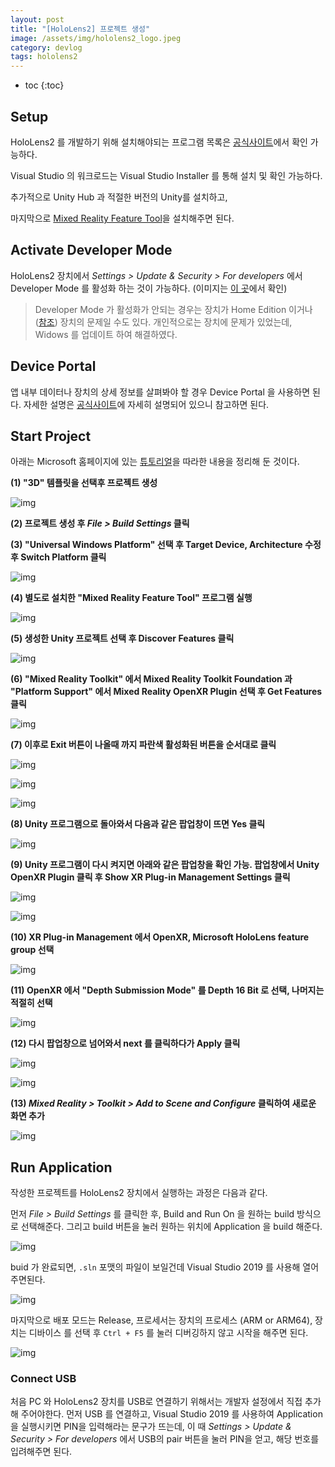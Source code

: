 ```yaml
---
layout: post
title: "[HoloLens2] 프로젝트 생성"
image: /assets/img/hololens2_logo.jpeg
category: devlog
tags: hololens2
---
```


* toc
{:toc}


## Setup

HoloLens2 를 개발하기 위해 설치해야되는 프로그램 목록은 [공식사이트](https://docs.microsoft.com/ko-kr/windows/mixed-reality/develop/install-the-tools)에서 확인 가능하다.

Visual Studio 의 워크로드는 Visual Studio Installer 를 통해 설치 및 확인 가능하다.

추가적으로 Unity Hub 과 적절한 버전의 Unity를 설치하고,

마지막으로 [Mixed Reality Feature Tool](https://docs.microsoft.com/ko-kr/windows/mixed-reality/develop/unity/welcome-to-mr-feature-tool)을 설치해주면 된다.

## Activate Developer Mode

HoloLens2 장치에서 *Settings > Update & Security > For developers* 에서 Developer Mode 를 활성화 하는 것이 가능하다. (이미지는 [이 곳](https://docs.microsoft.com/en-us/windows/mixed-reality/develop/advanced-concepts/using-the-windows-device-portal)에서 확인)

> Developer Mode 가 활성화가 안되는 경우는 장치가 Home Edition 이거나 ([참조](https://docs.microsoft.com/en-us/windows/mixed-reality/develop/advanced-concepts/using-the-windows-device-portal)) 장치의 문제일 수도 있다. 개인적으로는 장치에 문제가 있었는데, Widows 를 업데이트 하여 해결하였다.

## Device Portal

앱 내부 데이터나 장치의 상세 정보를 살펴봐야 할 경우 Device Portal 을 사용하면 된다. 자세한 설명은 [공식사이트](https://docs.microsoft.com/ko-kr/windows/mixed-reality/develop/advanced-concepts/using-the-windows-device-portal)에 자세히 설명되어 있으니 참고하면 된다.

## Start Project

아래는 Microsoft 홈페이지에 있는 [튜토리얼](https://docs.microsoft.com/ko-kr/learn/paths/beginner-hololens-2-tutorials/)을 따라한 내용을 정리해 둔 것이다.

**(1) "3D" 템플릿을 선택후 프로젝트 생성**

![img](/assets/img/Hololens2_start_project/01.png)

**(2) 프로젝트 생성 후 *File > Build Settings* 클릭**

**(3) "Universal Windows Platform" 선택 후 Target Device, Architecture 수정 후 Switch Platform 클릭**

![img](/assets/img/Hololens2_start_project/02.png)

**(4) 별도로 설치한 "Mixed Reality Feature Tool" 프로그램 실행**

![img](/assets/img/Hololens2_start_project/03.png)

**(5) 생성한 Unity 프로젝트 선택 후 Discover Features 클릭**

![img](/assets/img/Hololens2_start_project/04.png)

**(6) "Mixed Reality Toolkit" 에서 Mixed Reality Toolkit Foundation 과 "Platform Support" 에서 Mixed Reality OpenXR Plugin 선택 후 Get Features 클릭**

![img](/assets/img/Hololens2_start_project/05.png)

**(7) 이후로 Exit 버튼이 나올때 까지 파란색 활성화된 버튼을 순서대로 클릭**

![img](/assets/img/Hololens2_start_project/06.png)

![img](/assets/img/Hololens2_start_project/07.png)

![img](/assets/img/Hololens2_start_project/08.png)

**(8) Unity 프로그램으로 돌아와서 다음과 같은 팝업창이 뜨면 Yes 클릭**

![img](/assets/img/Hololens2_start_project/09.png)

**(9) Unity 프로그램이 다시 켜지면 아래와 같은 팝업창을 확인 가능. 팝업창에서 Unity OpenXR Plugin 클릭 후 Show XR Plug-in Management Settings 클릭**

![img](/assets/img/Hololens2_start_project/10.png)

![img](/assets/img/Hololens2_start_project/11.png)

**(10) XR Plug-in Management 에서 OpenXR, Microsoft HoloLens feature group 선택**

![img](/assets/img/Hololens2_start_project/12.png)

**(11) OpenXR 에서 "Depth Submission Mode" 를 Depth 16 Bit 로 선택, 나머지는 적절히 선택**

![img](/assets/img/Hololens2_start_project/13.png)

**(12) 다시 팝업창으로 넘어와서 next 를 클릭하다가 Apply 클릭**

![img](/assets/img/Hololens2_start_project/14.png)

![img](/assets/img/Hololens2_start_project/15.png)

**(13) *Mixed Reality > Toolkit > Add to Scene and Configure* 클릭하여 새로운 화면 추가**

![img](/assets/img/Hololens2_start_project/16.png)

## Run Application

작성한 프로젝트를 HoloLens2 장치에서 실행하는 과정은 다음과 같다.

먼저 *File > Build Settings* 를 클릭한 후, Build and Run On 을 원하는 build 방식으로 선택해준다. 그리고 build 버튼을 눌러 원하는 위치에 Application 을 build 해준다.

![img](/assets/img/Hololens2_start_project/17.png)

buid 가 완료되면, `.sln` 포맷의 파일이 보일건데 Visual Studio 2019 를 사용해 열어주면된다.

![img](/assets/img/Hololens2_start_project/18.png)

마지막으로 배포 모드는 Release, 프로세서는 장치의 프로세스 (ARM or ARM64), 장치는 디바이스 를 선택 후 `Ctrl + F5` 를 눌러 디버깅하지 않고 시작을 해주면 된다.

![img](/assets/img/Hololens2_start_project/19.png)

###  Connect USB

처음 PC 와 HoloLens2 장치를 USB로 연결하기 위해서는 개발자 설정에서 직접 추가해 주어야한다. 먼저 USB 를 연결하고, Visual Studio 2019 를 사용하여 Application 을 실행시키면 PIN을 입력해라는 문구가 뜨는데, 이 때 *Settings > Update & Security > For developers* 에서 USB의 pair 버튼을 눌러 PIN을 얻고, 해당 번호를 입려해주면 된다. 

